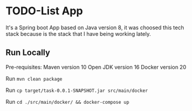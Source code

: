 # TODO-List App

It's a Spring boot App based on Java version 8, it was choosed this tech stack because is the stack that I have being working lately.


## Run Locally
Pre-requisites:
  Maven version 10
  Open JDK version 16 
  Docker version 20
  
Run `mvn clean package`

Run `cp target/task-0.0.1-SNAPSHOT.jar src/main/docker`

Run `cd ./src/main/docker/ && docker-compose up`




